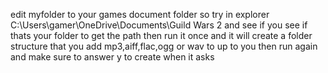 edit myfolder to your games document folder so try in explorer C:\Users\gamer\OneDrive\Documents\Guild Wars 2 and see if you see if thats your folder to get the path then run it once and it will create a folder structure that you add mp3,aiff,flac,ogg or wav to up to you then run again and make sure to answer y to create when it asks
